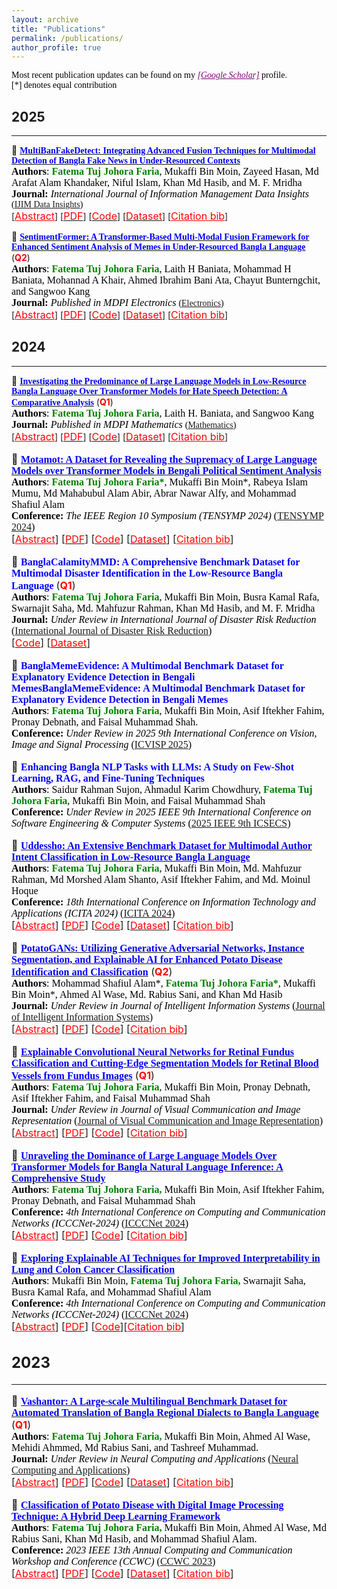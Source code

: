 ```yaml
---
layout: archive
title: "Publications"
permalink: /publications/
author_profile: true
---
```


<span style="color:black; font-family:Georgia;">Most recent publication updates can be found on my <a style ="color:#800080;" href="https://scholar.google.com/citations?user=LEken_4AAAAJ&hl=en"><em>[Google Scholar]</em></a> profile.</span><br>
<span style="color:black; font-family:Georgia;">[*] denotes equal contribution</span>

## 2025
---------

<!-- Paper 01 -->
📌 [<span style="color:blue;font-family:Trebuchet MS;">**MultiBanFakeDetect: Integrating Advanced Fusion Techniques for Multimodal Detection of Bangla Fake News in Under-Resourced Contexts**</span>](https://www.sciencedirect.com/science/article/pii/S2667096825000291)<br>
<span style="color:black;font-family:Georgia">
	<font size="3"><strong>Authors</strong>: <strong style="color:green">Fatema Tuj Johora Faria</strong>, Mukaffi Bin Moin, Zayeed Hasan, Md Arafat Alam Khandaker, Niful Islam, Khan Md Hasib, and M. F. Mridha</font>
</span>
<br>
<span style="color:black;font-family:Georgia">
	<font size="3"><strong>Journal:</strong><em> International Journal of Information Management Data Insights </em></font> ([IJIM Data Insights](https://www.sciencedirect.com/journal/international-journal-of-information-management-data-insights))
</span>
<br>
[<a style="color:red;" href="#" onclick="$('#FakeNews2025_abstract').toggle();return false;"><font size="3">Abstract</font></a>] [[<span style ="color:red"><font size="3">PDF</font></span>](https://www.sciencedirect.com/science/article/pii/S2667096825000291)] [[<span style ="color:red"><font size="3">Code</font></span>](https://github.com/fatemafaria142/MultiBanFakeDetect-An-Extensive-Benchmark-Dataset-for-Multimodal-Bangla-Fake-News-Detection)] [[<span style ="color:red"><font size="3">Dataset</font></span>](https://data.mendeley.com/datasets/k5pbz9795f/1)] [<a style="color:red;" href="#" onclick="$('#FakeNews2025_bib').toggle();return false;"><font size="3">Citation bib</font></a>] 

<div id="FakeNews2025_bib" class="bib" style="display:none;">
	<pre>
	@article{FARIA2025100347,
    title = {MultiBanFakeDetect: Integrating advanced fusion techniques for multimodal detection of Bangla fake news in under-resourced contexts},
    journal = {International Journal of Information Management Data Insights},
    volume = {5},
    number = {2},
    pages = {100347},
    year = {2025},
    issn = {2667-0968},
    doi = {https://doi.org/10.1016/j.jjimei.2025.100347},
    url = {https://www.sciencedirect.com/science/article/pii/S2667096825000291},
    author = {Fatema Tuj Johora Faria and Mukaffi Bin Moin and Zayeed Hasan and Md. Arafat Alam Khandaker and Niful Islam and Khan Md Hasib and M.F. Mridha},
    keywords = {Fake news detection, Multimodal dataset, Textual analysis, Visual analysis, Bangla language, Under-resource, Fusion techniques, Deep learning},
    abstract = {The rise of false news in recent years poses significant risks to society. As misinformation spreads rapidly, automated detection systems are essential to mitigate its impact. However, most existing methods rely solely on textual analysis, limiting their effectiveness. The challenge is further compounded by the lack of a large-scale, multimodal dataset for Bangla fake news detection, as existing datasets are either small or unimodal. To address this, we introduce MultiBanFakeDetect, a novel multimodal dataset integrating both textual and visual information. This dataset comprises manually curated real and fake news samples from various online sources. Additionally, we propose MultiFusionFake, a hybrid multimodal fake news detection framework that fuses text and image modalities using an Early Fusion approach while also comparing Late and Intermediate fusion techniques. Our experiments show that MultiFusionFake, combining DenseNet-169 and mBERT, achieves 79.69% accuracy, outperforming the text-only mBERT model’s 73.13%, reflecting a 6.56 percentage point improvement. These results underscore the advantages of multimodal over unimodal methods. To the best of our knowledge, this is the first study on multimodal fake news detection in the under-resourced Bangla context, offering a promising approach to combating online misinformation.}
}
   </pre>
</div>

<div id="FakeNews2025_abstract" class="abstract" style="display:none;">
	<p style="text-align:justify; color:black;font-family:Monaco;"> 
		<font size="3">
			The rise of false news in recent years poses significant risks to society. As misinformation spreads rapidly, automated detection systems are essential to mitigate its impact. However, most existing methods rely solely on textual analysis, limiting their effectiveness. The challenge is further compounded by the lack of a large-scale, multimodal dataset for Bangla fake news detection, as existing datasets are either small or unimodal. To address this, we introduce MultiBanFakeDetect, a novel multimodal dataset integrating both textual and visual information. This dataset comprises manually curated real and fake news samples from various online sources. Additionally, we propose MultiFusionFake, a hybrid multimodal fake news detection framework that fuses text and image modalities using an Early Fusion approach while also comparing Late and Intermediate fusion techniques. Our experiments show that MultiFusionFake, combining DenseNet-169 and mBERT, achieves 79.69% accuracy, outperforming the text-only mBERT model’s 73.13%, reflecting a 6.56 percentage point improvement. These results underscore the advantages of multimodal over unimodal methods. To the best of our knowledge, this is the first study on multimodal fake news detection in the under-resourced Bangla context, offering a promising approach to combating online misinformation.
		</font>
	</p>
</div>



<!-- Paper 1 -->
📌 [<span style="color:blue;font-family:Trebuchet MS;">**SentimentFormer: A Transformer-Based Multi-Modal Fusion Framework for Enhanced Sentiment Analysis of Memes in Under-Resourced Bangla Language**</span>](https://www.mdpi.com/2079-9292/14/4/799) (<span style="color:red"><strong>Q2</strong></span>)
<span style="color:black;font-family:Georgia">  
	<font size="3"><strong>Authors</strong>: <strong style="color:green">Fatema Tuj Johora Faria</strong>, Laith H Baniata, Mohammad H Baniata, Mohannad A Khair, Ahmed Ibrahim Bani Ata, Chayut Bunterngchit, and Sangwoo Kang</font>
</span>
<br>
<span style="color:black;font-family:Georgia">
	<font size="3"><strong>Journal:</strong><em> Published in MDPI Electronics </em></font>  ([Electronics](https://www.mdpi.com/journal/electronics))
</span>
<br>
[<a style="color:red;" href="#" onclick="$('#sentiment2025_abstract').toggle();return false;"><font size="3">Abstract</font></a>] [[<span style ="color:red"><font size="3">PDF</font></span>](https://www.mdpi.com/2079-9292/14/4/799)] [[<span style ="color:red"><font size="3">Code</font></span>](https://github.com/fatemafaria142/SentimentFormer-A-Transformer-Based-Multi-Modal-Fusion-Framework-for-Sentiment-Analysis-of-Memes)] [[<span style ="color:red"><font size="3">Dataset</font></span>](https://drive.google.com/file/d/12jxFuMz7jtE1kN9fi1ckspgHcKZhkT_B/view)] [<a style="color:red;" href="#" onclick="$('#sentiment2025_bib').toggle();return false;"><font size="3">Citation bib</font></a>] 

<div id="sentiment2025_bib" class="bib" style="display:none;">
	<pre>
    @Article{electronics14040799,
    AUTHOR = {Faria, Fatema Tuj Johora and Baniata, Laith H. and Baniata, Mohammad H. and Khair, Mohannad A. and Bani Ata, Ahmed Ibrahim and Bunterngchit, Chayut and Kang, Sangwoo},
    TITLE = {SentimentFormer: A Transformer-Based Multimodal Fusion Framework for Enhanced Sentiment Analysis of Memes in Under-Resourced Bangla Language},
    JOURNAL = {Electronics},
    VOLUME = {14},
    YEAR = {2025},
    NUMBER = {4},
    ARTICLE-NUMBER = {799},
    URL = {https://www.mdpi.com/2079-9292/14/4/799},
    ISSN = {2079-9292},
    ABSTRACT = {Social media has increasingly relied on memes as a tool for expressing opinions, making meme sentiment analysis an emerging area of interest for researchers. While much of the research has focused on English-language memes, under-resourced languages, such as Bengali, have received limited attention. Given the surge in social media use, the need for sentiment analysis of memes in these languages has become critical. One of the primary challenges in this field is the lack of benchmark datasets, particularly in languages with fewer resources. To address this, we used the MemoSen dataset, designed for Bengali, which consists of 4368 memes annotated with three sentiment labels: positive, negative, and neutral. MemoSen is divided into training (70%), test (20%), and validation (10%) sets, with an imbalanced class distribution: 1349 memes in the positive class, 2728 in the negative class, and 291 in the neutral class. Our approach leverages advanced deep learning techniques for multimodal sentiment analysis in Bengali, introducing three hybrid approaches. SentimentTextFormer is a text-based, fine-tuned model that utilizes state-of-the-art transformer architectures to accurately extract sentiment-related insights from Bengali text, capturing nuanced linguistic features. SentimentImageFormer is an image-based model that employs cutting-edge transformer-based techniques for precise sentiment classification through visual data. Lastly, SentimentFormer is a hybrid model that seamlessly integrates both text and image modalities using fusion strategies. Early fusion combines textual and visual features at the input level, enabling the model to jointly learn from both modalities. Late fusion merges the outputs of separate text and image models, preserving their individual strengths for the final prediction. Intermediate fusion integrates textual and visual features at intermediate layers, refining their interactions during processing. These fusion strategies combine the strengths of both textual and visual data, enhancing sentiment analysis by exploiting complementary information from multiple sources. The performance of our models was evaluated using various accuracy metrics, with SentimentTextFormer achieving 73.31% accuracy and SentimentImageFormer attaining 64.72%. The hybrid model, SentimentFormer (SwiftFormer with mBERT), employing intermediate fusion, shows a notable improvement in accuracy, achieving 79.04%, outperforming SentimentTextFormer by 5.73% and SentimentImageFormer by 14.32%. Among the fusion strategies, SentimentFormer (SwiftFormer with mBERT) achieved the highest accuracy of 79.04%, highlighting the effectiveness of our fusion technique and the reliability of our multimodal framework in improving sentiment analysis accuracy across diverse modalities.},
    DOI = {10.3390/electronics14040799}
    }
    </pre>
	
	
</div>

<div id="sentiment2025_abstract" class="abstract" style="display:none;">
	<p style="text-align:justify; color:black;font-family:Monaco;"> 
		<font size="3">
			Social media has increasingly relied on memes as a tool for expressing opinions, making meme sentiment analysis an emerging area of interest for researchers. While much of the research has focused on English-language memes, under-Resource languages, such as Bengali, have received limited attention. Given the surge in social media use, the need for sentiment analysis of memes in these languages has become critical. One of the primary challenges in this field is the lack of benchmark datasets, particularly in languages with fewer resources. To address this, we used the MemoSen dataset, designed for Bengali, which consists of 4,368 memes annotated with three sentiment labels: positive, negative, and neutral. MemoSen is divided into training (70%), test (20%), and validation (10%) sets, with an imbalanced class distribution: 1,349 memes in the positive class, 2,728 in the negative class, and 291 in the neutral class. Our approach leverages advanced deep learning techniques for multimodal sentiment analysis in Bengali, introducing three hybrid approaches. SentimentTextFormer is a text-based, fine-tuned model that utilizes state-of-the-art transformer architectures to accurately extract sentiment-related insights from Bengali text, capturing nuanced linguistic features. SentimentImageFormer is an image-based model that employs cutting-edge transformer-based techniques for precise sentiment classification through visual data. Lastly, SentimentFormer is a hybrid model that seamlessly integrates both text and image modalities using fusion strategies. Early Fusion combines textual and visual features at the input level, enabling the model to jointly learn from both modalities. Late Fusion merges the outputs of separate text and image models, preserving their individual strengths for the final prediction. Intermediate Fusion integrates textual and visual features at intermediate layers, refining their interactions during processing. These fusion strategies combine the strengths of both textual and visual data, enhancing sentiment analysis by exploiting complementary information from multiple sources. The performance of our models was evaluated using various accuracy metrics, with SentimentTextFormer achieving 73.31% accuracy and SentimentImageFormer attaining 64.72%. The hybrid model, SentimentFormer (SwiftFormer with mBERT), employing Intermediate Fusion, shows a notable improvement in accuracy, achieving 79.04%, outperforming SentimentTextFormer by 5.73% and SentimentImageFormer by 14.32%. Among the fusion strategies, SentimentFormer (SwiftFormer with mBERT) achieved the highest accuracy of 79.04%, highlighting the effectiveness of our fusion technique and the reliability of our multimodal framework in improving sentiment analysis accuracy across diverse modalities.
		</font>
	</p>
</div>



## 2024
--------- 

<!-- Paper 1 -->
📌 [<span style="color:blue;font-family:Trebuchet MS;">**Investigating the Predominance of Large Language Models in Low-Resource Bangla Language Over Transformer Models for Hate Speech Detection: A Comparative Analysis**</span>](https://www.mdpi.com/2227-7390/12/23/3687) (<span style="color:red"><strong>Q1</strong></span>)
<span style="color:black;font-family:Georgia">  
	<font size="3"><strong>Authors</strong>: <strong style="color:green">Fatema Tuj Johora Faria</strong>, Laith H. Baniata, and Sangwoo Kang</font>
</span>
<br>
<span style="color:black;font-family:Georgia">
	<font size="3"><strong>Journal:</strong><em> Published in MDPI Mathematics </em></font>  ([Mathematics](https://www.mdpi.com/journal/mathematics))
</span>
<br>
[<a style="color:red;" href="#" onclick="$('#hate2024_abstract').toggle();return false;"><font size="3">Abstract</font></a>] [[<span style ="color:red"><font size="3">PDF</font></span>](https://www.mdpi.com/2227-7390/12/23/3687)] [[<span style ="color:red"><font size="3">Code</font></span>](https://github.com/fatemafaria142/Bangla-Hate-Speech-Detection)] [[<span style ="color:red"><font size="3">Dataset</font></span>](https://www.kaggle.com/datasets/naurosromim/bdshs)] [<a style="color:red;" href="#" onclick="$('#Hate2024_bib').toggle();return false;"><font size="3">Citation bib</font></a>] 

<div id="Hate2024_bib" class="bib" style="display:none;">
	<pre>
	@Article{math12233687,
	AUTHOR = {Faria, Fatema Tuj Johora and Baniata, Laith H. and Kang, Sangwoo},
	TITLE = {Investigating the Predominance of Large Language Models in Low-Resource Bangla Language over Transformer Models for Hate Speech Detection: A Comparative Analysis},
	JOURNAL = {Mathematics},
	VOLUME = {12},
	YEAR = {2024},
	NUMBER = {23},
	ARTICLE-NUMBER = {3687},
	URL = {https://www.mdpi.com/2227-7390/12/23/3687},
	ISSN = {2227-7390},
	DOI = {10.3390/math12233687}
	}
	</pre>
	
	
</div>

<div id="hate2024_abstract" class="abstract" style="display:none;">
	<p style="text-align:justify; color:black;font-family:Monaco;"> 
		<font size="3">
			The rise in abusive language on social media is a significant threat to mental health and social cohesion. For Bengali speakers, the need for effective detection is critical. However, current methods fall short in addressing the massive volume of content. Improved techniques are urgently needed to combat online hate speech in Bengali. Traditional machine learning techniques, while useful, often require large, linguistically diverse datasets to train models effectively. This paper addresses the urgent need for improved hate speech detection methods in Bengali, aiming to fill the existing research gap. Contextual understanding is crucial in differentiating between harmful speech and benign expressions. Large language models (LLMs) have shown state-of-the-art performance in various natural language tasks due to their extensive training on vast amounts of data. We explore the application of LLMs, specifically GPT-3.5 Turbo and Gemini 1.5 Pro, for Bengali hate speech detection using Zero-Shot and Few-Shot Learning approaches. Unlike conventional methods, Zero-Shot Learning identifies hate speech without task-specific training data, making it highly adaptable to new datasets and languages. Few-Shot Learning, on the other hand, requires minimal labeled examples, allowing for efficient model training with limited resources. Our experimental results show that LLMs outperform traditional approaches. In this study, we evaluate GPT-3.5 Turbo and Gemini 1.5 Pro on multiple datasets. To further enhance our study, we consider the distribution of comments in different datasets and the challenge of class imbalance, which can affect model performance. The BD-SHS dataset consists of 35,197 comments in the training set, 7542 in the validation set, and 7542 in the test set. The Bengali Hate Speech Dataset v1.0 and v2.0 include comments distributed across various hate categories: personal hate (629), political hate (1771), religious hate (502), geopolitical hate (1179), and gender abusive hate (316). The Bengali Hate Dataset comprises 7500 non-hate and 7500 hate comments. GPT-3.5 Turbo achieved impressive results with 97.33%, 98.42%, and 98.53% accuracy. In contrast, Gemini 1.5 Pro showed lower performance across all datasets. Specifically, GPT-3.5 Turbo excelled with significantly higher accuracy compared to Gemini 1.5 Pro. These outcomes highlight a 6.28% increase in accuracy compared to traditional methods, which achieved 92.25%. Our research contributes to the growing body of literature on LLM applications in natural language processing, particularly in the context of low-resource languages.

		</font>
	</p>
</div>





<!-- Paper 02 -->
📌 [<span style="color:blue;font-family:Trebuchet MS;">**Motamot: A Dataset for Revealing the Supremacy of Large Language Models over Transformer Models in Bengali Political Sentiment Analysis**</span>](https://ieeexplore.ieee.org/document/10752197)<br>
<span style="color:black;font-family:Georgia">
	<font size="3"><strong>Authors</strong>: <strong style="color:green">Fatema Tuj Johora Faria*</strong>, Mukaffi Bin Moin*, Rabeya Islam Mumu, Md Mahabubul Alam Abir, Abrar Nawar Alfy, and Mohammad Shafiul Alam</font>
</span>
<br>
<span style="color:black;font-family:Georgia">
	<font size="3"><strong>Conference:</strong><em> The IEEE Region 10 Symposium (TENSYMP 2024) </em></font> ([TENSYMP 2024](https://ieeedelhi-tensymp2024.org/))
</span>
<br>
[<a style="color:red;" href="#" onclick="$('#Motamot2024_abstract').toggle();return false;"><font size="3">Abstract</font></a>] [[<span style ="color:red"><font size="3">PDF</font></span>](https://arxiv.org/pdf/2407.19528)] [[<span style ="color:red"><font size="3">Code</font></span>](https://github.com/Mukaffi28/Bengali-Political-Sentiment-Analysis)] [[<span style ="color:red"><font size="3">Dataset</font></span>](https://data.mendeley.com/datasets/hdhnrrwdz2/1)] [<a style="color:red;" href="#" onclick="$('#Motamot2024_bib').toggle();return false;"><font size="3">Citation bib</font></a>] 

<div id="Motamot2024_bib" class="bib" style="display:none;">
	<pre>
	@INPROCEEDINGS{10752197,
      	author={Johora Faria, Fatema Tuj and Moin, Mukaffi Bin and Mumu, Rabeya Islam and Alam Abir, Md Mahabubul and Alfy, Abrar Nawar and Alam, Mohammad Shafiul},
      	booktitle={2024 IEEE Region 10 Symposium (TENSYMP)}, 
      	title={Motamot: A Dataset for Revealing the Supremacy of Large Language Models Over Transformer Models in Bengali Political Sentiment Analysis}, 
      	year={2024},
      	volume={},
      	number={},
      	pages={1-8},
      	keywords={Sentiment analysis;Analytical models;Accuracy;Voting;Large language models;Transformers;Market research;Few shot learning;Portals;IEEE Regions;Political Sentiment Analysis;Pre-trained Language Models;Large Language Models;Gem-ini 1.5 Pro;GPT 3.5 Turbo;Zero-shot Learning;Fewshot Learning;Low-resource Language},
      	doi={10.1109/TENSYMP61132.2024.10752197}
		}
   </pre>
</div>

<div id="Motamot2024_abstract" class="abstract" style="display:none;">
	<p style="text-align:justify; color:black;font-family:Monaco;"> 
		<font size="3">
			Sentiment analysis is the process of identifying and categorizing people's emotions or opinions regarding various topics. Analyzing political sentiment is critical for understanding the complexities of public opinion processes, especially during election seasons. It gives significant information on voter preferences, attitudes, and current trends. In this study, we investigate political sentiment analysis during Bangladeshi elections, specifically examining how effectively Pre-trained Language Models (PLMs) and Large Language Models (LLMs) capture complex sentiment characteristics. Our study centers on the creation of the "Motamot" dataset, comprising 7,058 instances annotated with positive and negative sentiments, sourced from diverse online newspaper portals, forming a comprehensive resource for political sentiment analysis. We meticulously evaluate the performance of various PLMs including BanglaBERT, Bangla BERT Base, XLM-RoBERTa, mBERT, and sahajBERT, alongside LLMs such as Gemini 1.5 Pro and GPT 3.5 Turbo. Moreover, we explore zero-shot and few-shot learning strategies to enhance our understanding of political sentiment analysis methodologies. Our findings underscore BanglaBERT's commendable accuracy of 88.10% among PLMs. However, the exploration into LLMs reveals even more promising results. Through the adept application of Few-Shot learning techniques, Gemini 1.5 Pro achieves an impressive accuracy of 96.33%, surpassing the remarkable performance of GPT 3.5 Turbo, which stands at 94%. This underscores Gemini 1.5 Pro's status as the superior performer in this comparison.
		</font>
	</p>
</div>


<!-- Paper 4 -->
📌 <span style="color:blue;font-family:Trebuchet MS;">**BanglaCalamityMMD: A Comprehensive Benchmark Dataset for Multimodal Disaster Identification in the Low-Resource Bangla Language** </span>  (<span style="color:red"><strong>Q1</strong></span>)<br>
<span style="color:black;font-family:Georgia">
	<font size="3"><strong>Authors</strong>: <strong style="color:green">Fatema Tuj Johora Faria</strong>, Mukaffi Bin Moin, Busra Kamal Rafa, Swarnajit Saha, Md. Mahfuzur Rahman, Khan Md Hasib, and M. F. Mridha</font>
</span>
<br>
<span style="color:black;font-family:Georgia">
	<font size="3"><strong>Journal:</strong><em> Under Review in International Journal of Disaster Risk Reduction </em></font>  ([International Journal of Disaster Risk Reduction](https://www.sciencedirect.com/journal/international-journal-of-disaster-risk-reduction))
</span>
<br>
[[<span style ="color:red"><font size="3">Code</font></span>](https://github.com/Mukaffi28/BanglaCalamityMMD-A-Comprehensive-Benchmark-Dataset-for-Multimodal-Disaster-Identification)] [[<span style ="color:red"><font size="3">Dataset</font></span>](https://data.mendeley.com/datasets/7dggbjn5sd/1)] 

<div id="" class="bib" style="display:none;">
	<pre>
	</pre>
</div>

<div id="" class="abstract" style="display:none;">
	<p style="text-align:justify; color:black;font-family:Monaco;"> 
		<font size="3">
		</font>
	</p>
</div>


<!-- Paper 5 -->
📌 <span style="color:blue;font-family:Trebuchet MS;">**BanglaMemeEvidence: A Multimodal Benchmark Dataset for Explanatory Evidence Detection in Bengali MemesBanglaMemeEvidence: A Multimodal Benchmark Dataset for Explanatory Evidence Detection in Bengali Memes**</span><br>
<span style="color:black;font-family:Georgia">
	<font size="3"><strong>Authors</strong>: <strong style="color:green">Fatema Tuj Johora Faria</strong>, Mukaffi Bin Moin, Asif Iftekher Fahim, Pronay Debnath, and Faisal Muhammad Shah.</font>
</span>
<br>
<span style="color:black;font-family:Georgia">
	<font size="3"><strong>Conference:</strong><em> Under Review in 2025 9th International Conference on Vision, Image and Signal Processing </em></font>  ([ICVISP 2025](https://www.icvisp.org/))
</span>
<br>
<div id="" class="bib" style="display:none;">
	<pre>
	</pre>
</div>

<div id="" class="abstract" style="display:none;">
	<p style="text-align:justify; color:black;font-family:Monaco;"> 
		<font size="3">
		</font>
	</p>
</div>



<!-- Paper 6 -->
📌 <span style="color:blue;font-family:Trebuchet MS;">**Enhancing Bangla NLP Tasks with LLMs: A Study on Few-Shot Learning, RAG, and Fine-Tuning Techniques**</span><br>
<span style="color:black;font-family:Georgia">
	<font size="3"><strong>Authors</strong>: Saidur Rahman Sujon, Ahmadul Karim Chowdhury, <strong style="color:green">Fatema Tuj Johora Faria</strong>, Mukaffi Bin Moin, and Faisal Muhammad Shah</font>
</span>
<br>
<span style="color:black;font-family:Georgia">
	<font size="3"><strong>Conference:</strong><em> Under Review in 2025 IEEE 9th International Conference on Software Engineering & Computer Systems </em></font>  ([2025 IEEE 9th ICSECS](https://icsecs.umpsa.edu.my/index.php/en/))
</span>
<br>


<div id="" class="bib" style="display:none;">
	<pre>
	</pre>
</div>

<div id="" class="abstract" style="display:none;">
	<p style="text-align:justify; color:black;font-family:Monaco;"> 
		<font size="3">
		</font>
	</p>
</div>












<!-- Paper 7 -->
📌 [<span style="color:blue;font-family:Trebuchet MS;">**Uddessho: An Extensive Benchmark Dataset for Multimodal Author Intent Classification in Low-Resource Bangla Language**</span>](https://arxiv.org/abs/2409.09504)<br>
<span style="color:black;font-family:Georgia">
	<font size="3"><strong>Authors</strong>: <strong style="color:green">Fatema Tuj Johora Faria</strong>, Mukaffi Bin Moin, Md. Mahfuzur Rahman, Md Morshed Alam Shanto, Asif Iftekher Fahim, and Md. Moinul Hoque</font>
</span>
<br>
<span style="color:black;font-family:Georgia">
	<font size="3"><strong>Conference:</strong><em> 18th International Conference on Information Technology and Applications (ICITA 2024) </em></font> ([ICITA 2024](https://icita.world/?__im-rgVYHazg=104405410931315538#/))
</span>
<br>
[<a style="color:red;" href="#" onclick="$('#Uddessho2024_abstract').toggle();return false;"><font size="3">Abstract</font></a>] [[<span style ="color:red"><font size="3">PDF</font></span>](https://arxiv.org/pdf/2409.09504)] [[<span style ="color:red"><font size="3">Code</font></span>](https://github.com/fatemafaria142/Uddessho-An-Benchmark-Dataset-for-Multimodal-Author-Intent-Classification-in-Bangla-Language)] [[<span style ="color:red"><font size="3">Dataset</font></span>](https://data.mendeley.com/datasets/mzxmt8tfjs/1)] [<a style="color:red;" href="#" onclick="$('#Uddessho2024_bib').toggle();return false;"><font size="3">Citation bib</font></a>] 

<div id="Uddessho2024_bib" class="bib" style="display:none;">
	<pre>
	  @misc{faria2024uddesshoextensivebenchmarkdataset,
      		title={Uddessho: An Extensive Benchmark Dataset for Multimodal Author Intent Classification in Low-Resource Bangla Language}, 
      		author={Fatema Tuj Johora Faria and Mukaffi Bin Moin and Md. Mahfuzur Rahman and Md Morshed Alam Shanto and Asif Iftekher Fahim and Md. Moinul Hoque},
      		year={2024},
      		eprint={2409.09504},
      		archivePrefix={arXiv},
      		primaryClass={cs.CL},
      		url={https://arxiv.org/abs/2409.09504}, 
		}
	</pre>
</div>

<div id="Uddessho2024_abstract" class="abstract" style="display:none;">
	<p style="text-align:justify; color:black;font-family:Monaco;"> 
		<font size="3">
			With the increasing popularity of daily information sharing and acquisition on the Internet, this paper introduces an innovative approach for intent classification in Bangla language, focusing on social media posts where individuals share their thoughts and opinions. The proposed method leverages multimodal data with particular emphasis on authorship identification, aiming to understand the underlying purpose behind textual content, especially in the context of varied user-generated posts on social media. Current methods often face challenges in low-resource languages like Bangla, particularly when author traits intricately link with intent, as observed in social media posts. To address this, we present the Multimodal-based Author Bangla Intent Classification (MABIC) framework, utilizing text and images to gain deeper insights into the conveyed intentions. We have created a dataset named "Uddessho," comprising 3,048 instances sourced from social media. Our methodology comprises two approaches for classifying textual intent and multimodal author intent, incorporating early fusion and late fusion techniques. In our experiments, the unimodal approach achieved an accuracy of 64.53% in interpreting Bangla textual intent. In contrast, our multimodal approach significantly outperformed traditional unimodal methods, achieving an accuracy of 76.19%. This represents an improvement of 11.66%. To our best knowledge, this is the first research work on multimodal-based author intent classification for low-resource Bangla language social media posts.
		</font>
	</p>
</div>




<!-- Paper 8 -->
📌 [<span style="color:blue;font-family:Trebuchet MS;">**PotatoGANs: Utilizing Generative Adversarial Networks, Instance Segmentation, and Explainable AI for Enhanced Potato Disease Identification and Classification**</span>](https://arxiv.org/abs/2405.07332) (<span style="color:red"><strong>Q2</strong></span>)<br>
<span style="color:black;font-family:Georgia">
	<font size="3"><strong>Authors</strong>: Mohammad Shafiul Alam*, <strong style="color:green">Fatema Tuj Johora Faria*</strong>, Mukaffi Bin Moin*, Ahmed Al Wase, Md. Rabius Sani, and Khan Md Hasib</font>
</span>
<br>
<span style="color:black;font-family:Georgia">
	<font size="3"><strong>Journal:</strong><em> Under Review in Journal of Intelligent Information Systems </em></font> ([Journal of Intelligent Information Systems](https://link.springer.com/journal/10844))
</span>
<br>
[<a style="color:red;" href="#" onclick="$('#Potato2024_abstract').toggle();return false;"><font size="3">Abstract</font></a>] [[<span style ="color:red"><font size="3">PDF</font></span>](https://arxiv.org/pdf/2405.07332)] [[<span style ="color:red"><font size="3">Code</font></span>](https://github.com/Mukaffi28/ExplainableAI-PotatoGAN-Cutting-Edge-Disease-Identification-for-Potatoes)] [<a style="color:red;" href="#" onclick="$('#Potato2024_bib').toggle();return false;"><font size="3">Citation bib</font></a>] 

<div id="Potato2024_bib" class="bib" style="display:none;">
	<pre>
		@misc{alam2024potatogansutilizinggenerativeadversarial,
      		title={PotatoGANs: Utilizing Generative Adversarial Networks, Instance Segmentation, and Explainable AI for Enhanced Potato Disease Identification and Classification}, 
      		author={Mohammad Shafiul Alam and Fatema Tuj Johora Faria and Mukaffi Bin Moin and Ahmed Al Wase and Md. Rabius Sani and Khan Md Hasib},
      		year={2024},
      		eprint={2405.07332},
      		archivePrefix={arXiv},
      		primaryClass={cs.CV},
      		url={https://arxiv.org/abs/2405.07332}, 
		}
	</pre> 
</div>

<div id="Potato2024_abstract" class="abstract" style="display:none;">
	<p style="text-align:justify; color:black;font-family:Monaco;"> 
		<font size="3">
			Numerous applications have resulted from the automation of agricultural disease segmentation using deep learning techniques. However, when applied to new conditions, these applications frequently face the difficulty of overfitting, resulting in lower segmentation performance. In the context of potato farming, where diseases have a large influence on yields, it is critical for the agricultural economy to quickly and properly identify these diseases. Traditional data augmentation approaches, such as rotation, flip, and translation, have limitations and frequently fail to provide strong generalization results. To address these issues, our research employs a novel approach termed as PotatoGANs. In this novel data augmentation approach, two types of Generative Adversarial Networks (GANs) are utilized to generate synthetic potato disease images from healthy potato images. This approach not only expands the dataset but also adds variety, which helps to enhance model generalization. Using the Inception score as a measure, our experiments show the better quality and realisticness of the images created by PotatoGANs, emphasizing their capacity to resemble real disease images closely. The CycleGAN model outperforms the Pix2Pix GAN model in terms of image quality, as evidenced by its higher IS scores CycleGAN achieves higher Inception scores (IS) of 1.2001 and 1.0900 for black scurf and common scab, respectively. This synthetic data can significantly improve the training of large neural networks. It also reduces data collection costs while enhancing data diversity and generalization capabilities. Our work improves interpretability by combining three gradient-based Explainable AI algorithms (GradCAM, GradCAM++, and ScoreCAM) with three distinct CNN architectures (DenseNet169, Resnet152 V2, InceptionResNet V2) for potato disease classification.
		</font>
	</p>
</div> 


<!-- Paper 9 -->
📌 [<span style="color:blue;font-family:Trebuchet MS;">**Explainable Convolutional Neural Networks for Retinal Fundus Classification and Cutting-Edge Segmentation Models for Retinal Blood Vessels from Fundus Images**</span>](https://arxiv.org/abs/2405.07338) (<span style="color:red"><strong>Q1</strong></span>)<br>
<span style="color:black;font-family:Georgia">
	<font size="3"><strong>Authors</strong>: <strong style="color:green">Fatema Tuj Johora Faria</strong>, Mukaffi Bin Moin, Pronay Debnath, Asif Iftekher Fahim, and Faisal Muhammad Shah</font>
</span>
<br>
<span style="color:black;font-family:Georgia">
	<font size="3"><strong>Journal:</strong><em> Under Review in Journal of Visual Communication and Image Representation  </em></font> ([Journal of Visual Communication and Image Representation](https://www.sciencedirect.com/journal/journal-of-visual-communication-and-image-representation))
</span>
<br>
[<a style="color:red;" href="#" onclick="$('#Retina2024_abstract').toggle();return false;"><font size="3">Abstract</font></a>] [[<span style ="color:red"><font size="3">PDF</font></span>](https://arxiv.org/pdf/2405.07338)] [[<span style ="color:red"><font size="3">Code</font></span>](https://github.com/fatemafaria142/Retinal-Fundus-Classification-using-XAI-and-Segmentation)]  [<a style="color:red;" href="#" onclick="$('#Retina2024_bib').toggle();return false;"><font size="3">Citation bib</font></a>] 

<div id="Retina2024_bib" class="bib" style="display:none;">
	<pre>
	  @misc{faria2024explainableconvolutionalneuralnetworks,
      		title={Explainable Convolutional Neural Networks for Retinal Fundus Classification and Cutting-Edge Segmentation Models for Retinal Blood Vessels from Fundus Images}, 
      		author={Fatema Tuj Johora Faria and Mukaffi Bin Moin and Pronay Debnath and Asif Iftekher Fahim and Faisal Muhammad Shah},
      		year={2024},
      		eprint={2405.07338},
      		archivePrefix={arXiv},
      		primaryClass={eess.IV},
      		url={https://arxiv.org/abs/2405.07338}, 
		}
	</pre>
</div>

<div id="Retina2024_abstract" class="abstract" style="display:none;">
	<p style="text-align:justify; color:black;font-family:Monaco;"> 
		<font size="3">
			Our research focuses on the critical field of early diagnosis of disease by examining retinal blood vessels in fundus images. While automatic segmentation of retinal blood vessels holds promise for early detection, accurate analysis remains challenging due to the limitations of existing methods, which often lack discrimination power and are susceptible to influences from pathological regions. Our research in fundus image analysis advances deep learning-based classification using eight pre-trained CNN models. To enhance interpretability, we utilize Explainable AI techniques such as Grad-CAM, Grad-CAM++, Score-CAM, Faster Score-CAM, and Layer CAM. These techniques illuminate the decision-making processes of the models, fostering transparency and trust in their predictions. Expanding our exploration, we investigate ten models, including TransUNet with ResNet backbones, Attention U-Net with DenseNet and ResNet backbones, and Swin-UNET. Incorporating diverse architectures such as ResNet50V2, ResNet101V2, ResNet152V2, and DenseNet121 among others, this comprehensive study deepens our insights into attention mechanisms for enhanced fundus image analysis. Among the evaluated models for fundus image classification, ResNet101 emerged with the highest accuracy, achieving an impressive 94.17%. On the other end of the spectrum, EfficientNetB0 exhibited the lowest accuracy among the models, achieving a score of 88.33%. Furthermore, in the domain of fundus image segmentation, Swin-Unet demonstrated a Mean Pixel Accuracy of 86.19%, showcasing its effectiveness in accurately delineating regions of interest within fundus images. Conversely, Attention U-Net with DenseNet201 backbone exhibited the lowest Mean Pixel Accuracy among the evaluated models, achieving a score of 75.87%.
		</font>
	</p>
</div> 




<!-- Paper 10 -->
📌 [<span style="color:blue;font-family:Trebuchet MS;">**Unraveling the Dominance of Large Language Models Over Transformer Models for Bangla Natural Language Inference: A Comprehensive Study**</span>](https://arxiv.org/abs/2405.02937) <br>
<span style="color:black;font-family:Georgia">
	<font size="3"><strong>Authors</strong>: <strong style="color:green">Fatema Tuj Johora Faria,</strong> Mukaffi Bin Moin, Asif Iftekher Fahim, Pronay Debnath, and Faisal Muhammad Shah</font>
</span>
<br>
<span style="color:black;font-family:Georgia">
	<font size="3"><strong>Conference:</strong><em> 4th International Conference on Computing and Communication Networks (ICCCNet-2024)  </em></font> ([ICCCNet 2024](https://icccn.co.uk/))
</span>
<br>
[<a style="color:red;" href="#" onclick="$('#NLI2023_abstract').toggle();return false;"><font size="3">Abstract</font></a>] [[<span style ="color:red"><font size="3">PDF</font></span>](https://arxiv.org/pdf/2405.02937)] [[<span style ="color:red"><font size="3">Code</font></span>](https://github.com/fatemafaria142/Large-Language-Models-Over-Transformer-Models-for-Bangla-NLI)] [<a style="color:red;" href="#" onclick="$('#NLI2023_bib').toggle();return false;"><font size="3">Citation bib</font></a>] 

<div id="NLI2023_bib" class="bib" style="display:none;">
	<pre>
	  @misc{faria2024unravelingdominancelargelanguage,
      		title={Unraveling the Dominance of Large Language Models Over Transformer Models for Bangla Natural Language Inference: A Comprehensive Study}, 
      		author={Fatema Tuj Johora Faria and Mukaffi Bin Moin and Asif Iftekher Fahim and Pronay Debnath and Faisal Muhammad Shah},
      		year={2024},
      		eprint={2405.02937},
      		archivePrefix={arXiv},
      		primaryClass={cs.CL},
      		url={https://arxiv.org/abs/2405.02937}, 
	  	}
	</pre>
</div>

<div id="NLI2023_abstract" class="abstract" style="display:none;">
	<p style="text-align:justify; color:black;font-family:Monaco;"> 
		<font size="3">
			Natural Language Inference (NLI) is a cornerstone of Natural Language Processing (NLP), providing insights into the entailment relationships between text pairings. It is a critical component of Natural Language Understanding (NLU), demonstrating the ability to extract information from spoken or written interactions. NLI is mainly concerned with determining the entailment relationship between two statements, known as the premise and hypothesis. When the premise logically implies the hypothesis, the pair is labeled "entailment". If the hypothesis contradicts the premise, the pair receives the "contradiction" label. When there is insufficient evidence to establish a connection, the pair is described as "neutral". Despite the success of Large Language Models (LLMs) in various tasks, their effectiveness in NLI remains constrained by issues like low-resource domain accuracy, model overconfidence, and difficulty in capturing human judgment disagreements. This study addresses the underexplored area of evaluating LLMs in low-resourced languages such as Bengali. Through a comprehensive evaluation, we assess the performance of prominent LLMs and state-of-the-art (SOTA) models in Bengali NLP tasks, focusing on natural language inference. Utilizing the XNLI dataset, we conduct zero-shot and few-shot evaluations, comparing LLMs like GPT-3.5 Turbo and Gemini 1.5 Pro with models such as BanglaBERT, Bangla BERT Base, DistilBERT, mBERT, and sahajBERT. Our findings reveal that while LLMs can achieve comparable or superior performance to fine-tuned SOTA models in few-shot scenarios, further research is necessary to enhance our understanding of LLMs in languages with modest resources like Bengali. This study underscores the importance of continued efforts in exploring LLM capabilities across diverse linguistic contexts
		</font>
	</p>
</div> 

<!-- Paper 11 -->
📌 [<span style="color:blue;font-family:Trebuchet MS;">**Exploring Explainable AI Techniques for Improved Interpretability in Lung and Colon Cancer Classification**</span>](https://arxiv.org/abs/2405.04610)<br>
<span style="color:black;font-family:Georgia">
	<font size="3"><strong>Authors</strong>: Mukaffi Bin Moin, <strong style="color:green">Fatema Tuj Johora Faria,</strong> Swarnajit Saha, Busra Kamal Rafa, and Mohammad Shafiul Alam</font>
</span>
<br>
<span style="color:black;font-family:Georgia">
	<font size="3"><strong>Conference:</strong><em> 4th International Conference on Computing and Communication Networks (ICCCNet-2024)  </em></font> ([ICCCNet 2024](https://icccn.co.uk/))
</span>
<br>
[<a style="color:red;" href="#" onclick="$('#lung2023_abstract').toggle();return false;"><font size="3">Abstract</font></a>] [[<span style ="color:red"><font size="3">PDF</font></span>](https://arxiv.org/pdf/2405.04610)] [[<span style ="color:red"><font size="3">Code</font></span>](https://github.com/Mukaffi28/Explainable-AI-for-Lung-and-Colon-Cancer-Classification)][<a style="color:red;" href="#" onclick="$('#lung2023_bib').toggle();return false;"><font size="3">Citation bib</font></a>] 

<div id="lung2023_bib" class="bib" style="display:none;">
	<pre>
	  @misc{moin2024exploringexplainableaitechniques,
      		title={Exploring Explainable AI Techniques for Improved Interpretability in Lung and Colon Cancer Classification}, 
      		author={Mukaffi Bin Moin and Fatema Tuj Johora Faria and Swarnajit Saha and Busra Kamal Rafa and Mohammad Shafiul Alam},
      		year={2024},
      		eprint={2405.04610},
      		archivePrefix={arXiv},
      		primaryClass={eess.IV},
      		url={https://arxiv.org/abs/2405.04610}, 
		}
	</pre>
</div>

<div id="lung2023_abstract" class="abstract" style="display:none;">
	<p style="text-align:justify; color:black;font-family:Monaco;"> 
		<font size="3">
			Lung and colon cancer are serious worldwide health challenges that require early and precise identification to reduce mortality risks. However, diagnosis, which is mostly dependent on histopathologists' competence, presents difficulties and hazards when expertise is insufficient. While diagnostic methods like imaging and blood markers contribute to early detection, histopathology remains the gold standard, although time-consuming and vulnerable to inter-observer mistakes. Limited access to high-end technology further limits patients' ability to receive immediate medical care and diagnosis. Recent advances in deep learning have generated interest in its application to medical imaging analysis, specifically the use of histopathological images to diagnose lung and colon cancer. The goal of this investigation is to use and adapt existing pre-trained CNN-based models, such as Xception, DenseNet201, ResNet101, InceptionV3, DenseNet121, DenseNet169, ResNet152, and InceptionResNetV2, to enhance classification through better augmentation strategies. The results show tremendous progress, with all eight models reaching impressive accuracy ranging from 97% to 99%. Furthermore, attention visualization techniques such as GradCAM, GradCAM++, ScoreCAM, Faster Score-CAM, and LayerCAM, as well as Vanilla Saliency and SmoothGrad, are used to provide insights into the models' classification decisions, thereby improving interpretability and understanding of malignant and benign image classification.
		</font>
	</p>
</div> 

## 2023
---------


<!-- Paper 12 -->
📌 [<span style="color:blue;font-family:Trebuchet MS;">**Vashantor: A Large-scale Multilingual Benchmark Dataset for Automated Translation of Bangla Regional Dialects to Bangla Language**</span>](https://arxiv.org/abs/2311.11142) (<span style="color:red"><strong>Q1</strong></span>)<br>
<span style="color:black;font-family:Georgia">
	<font size="3"><strong>Authors</strong>: <strong style="color:green">Fatema Tuj Johora Faria,</strong> Mukaffi Bin Moin, Ahmed Al Wase, Mehidi Ahmmed, Md Rabius Sani, and Tashreef Muhammad.</font>
</span>
<br>
<span style="color:black;font-family:Georgia">
	<font size="3"><strong>Journal:</strong><em> Under Review in Neural Computing and Applications </em></font> ([Neural Computing and Applications](https://link.springer.com/journal/521))
</span>
<br>
[<a style="color:red;" href="#" onclick="$('#vashantor2023_abstract').toggle();return false;"><font size="3">Abstract</font></a>] [[<span style ="color:red"><font size="3">PDF</font></span>](https://arxiv.org/pdf/2311.11142)] [[<span style ="color:red"><font size="3">Code</font></span>](https://github.com/Mukaffi28/Vashantor-A-Large-scale-Multilingual-Benchmark-Dataset)] [[<span style ="color:red"><font size="3">Dataset</font></span>](https://data.mendeley.com/datasets/bj5jgk878b/2)] [<a style="color:red;" href="#" onclick="$('#vashantor2023_bib').toggle();return false;"><font size="3">Citation bib</font></a>] 

<div id="vashantor2023_bib" class="bib" style="display:none;">
	<pre>
	  @misc{faria2023vashantor,
  			title={Vashantor: A Large-scale Multilingual Benchmark Dataset for Automated Translation of Bangla Regional Dialects to Bangla Language},
  			author={Fatema Tuj Johora Faria and Mukaffi Bin Moin and Ahmed Al Wase and Mehidi Ahmmed and Md. Rabius Sani and Tashreef Muhammad},
  			year={2023},
  			eprint={2311.11142},
  			archivePrefix={arXiv},
  			primaryClass={cs.CL}
			}
	</pre>
</div>

<div id="vashantor2023_abstract" class="abstract" style="display:none;">
	<p style="text-align:justify; color:black;font-family:Monaco;"> 
		<font size="3">
			The Bangla linguistic variety is a fascinating mix of regional dialects that adds to the cultural diversity of the Bangla-speaking community. Despite extensive study into translating Bangla to English, English to Bangla, and Banglish to Bangla in the past, there has been a noticeable gap in translating Bangla regional dialects into standard Bangla. In this study, we set out to fill this gap by creating a collection of 32,500 sentences, encompassing Bangla, Banglish, and English, representing five regional Bangla dialects. Our aim is to translate these regional dialects into standard Bangla and detect regions accurately. To achieve this, we proposed models known as mT5 and BanglaT5 for translating regional dialects into standard Bangla. Additionally, we employed mBERT and Bangla-bert-base to determine the specific regions from where these dialects originated. Our experimental results showed the highest BLEU score of 69.06 for Mymensingh regional dialects and the lowest BLEU score of 36.75 for Chittagong regional dialects. We also observed the lowest average word error rate of 0.1548 for Mymensingh regional dialects and the highest of 0.3385 for Chittagong regional dialects. For region detection, we achieved an accuracy of 85.86% for Bangla-bert-base and 84.36% for mBERT. This is the first large-scale investigation of Bangla regional dialects to Bangla machine translation. We believe our findings will not only pave the way for future work on Bangla regional dialects to Bangla machine translation, but will also be useful in solving similar language-related challenges in low-resource language conditions.
		</font>
	</p>
</div> 



<!-- Paper 13 -->
📌 [<span style="color:blue;font-family:Trebuchet MS;">**Classification of Potato Disease with Digital Image Processing Technique: A Hybrid Deep Learning Framework**</span>](https://ieeexplore.ieee.org/document/10099162)<br>
<span style="color:black;font-family:Georgia">
	<font size="3"><strong>Authors</strong>: <strong style="color:green">Fatema Tuj Johora Faria,</strong> Mukaffi Bin Moin, Ahmed Al Wase, Md Rabius Sani, Khan Md Hasib, and Mohammad Shafiul Alam.</font>
</span>
<br>
<span style="color:black;font-family:Georgia">
	<font size="3"><strong>Conference:</strong><em> 2023 IEEE 13th Annual Computing and Communication Workshop and Conference (CCWC) </em></font> ([CCWC 2023](https://ieee-ccwc.org/#))
</span>
<br>
[<a style="color:red;" href="#" onclick="$('#potato2023_abstract').toggle();return false;"><font size="3">Abstract</font></a>] [[<span style ="color:red"><font size="3">PDF</font></span>](https://www.researchgate.net/publication/370123763_Classification_of_Potato_Disease_with_Digital_Image_Processing_Technique_A_Hybrid_Deep_Learning_Framework)] [[<span style ="color:red"><font size="3">Code</font></span>](https://github.com/fatemafaria142/Classification-of-Potato-Disease-A-Hybrid-Deep-Learning-Framework)] [[<span style ="color:red"><font size="3">Dataset</font></span>](https://github.com/Mukaffi28/Potato-Disease)] [<a style="color:red;" href="#" onclick="$('#potato2023_bib').toggle();return false;"><font size="3">Citation bib</font></a>] 

<div id="potato2023_bib" class="bib" style="display:none;">
	<pre>
	  @INPROCEEDINGS{10099162,
  		author={Faria, Fatema Tuj Johora and Bin Moin, Mukaffi and Al Wase, Ahmed and Sani, Md. Rabius and Hasib, Khan Md and Alam, Mohammad Shafiul},
  		booktitle={2023 IEEE 13th Annual Computing and Communication Workshop and Conference (CCWC)}, 
  		title={Classification of Potato Disease with Digital Image Processing Technique: A Hybrid Deep Learning Framework}, 
  		year={2023},
  		volume={},
  		number={},
  		pages={0820-0826},
  		keywords={Fungi;Deep learning;Image processing;Digital images;Conferences;Stochastic processes;Training data;Deep learning;Image processing;MobileNet V2;LSTM;GRU;BiLSTM;Disease classification},
  		doi={10.1109/CCWC57344.2023.10099162}}
	</pre>
</div>

<div id="potato2023_abstract" class="abstract" style="display:none;">
	<p style="text-align:justify; color:black;font-family:Monaco;"> 
		<font size="3">
			Potatoes are among the major vegetables in agricultural regions, and it is farmed and utilized all over the world. Potatoes are a high-protein food with several health benefits, but there are numerous diseases associated with potatoes that hamper production. In this research, we developed a hybrid approach that employs image processing and combines MobileNet V2 with LSTM, GRU, and Bidirectional LSTM to evaluate potato disease classes known as Black Scurf, Common Scab, Blackleg, Dry Rot, Pink Rot, Healthy, and Miscellaneous. We examined the outcomes of each architecture after applying it independently to determine the optimal architecture configuration for categorizing potato diseases. In terms of accuracy, the results show that the hybrid MobileNet V2-GRU with Stochastic Gradient Descent optimizer strategy exceeds the other alternative. On the test dataset, we achieved 99% accuracy.
		</font>
	</p>
</div>



